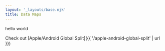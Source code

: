 ```yaml
---
layout: '_layouts/base.njk'
title: Data Maps
---
```


hello world

Check out [Apple/Android Global Split]({{ '/apple-android-global-split' | url }})